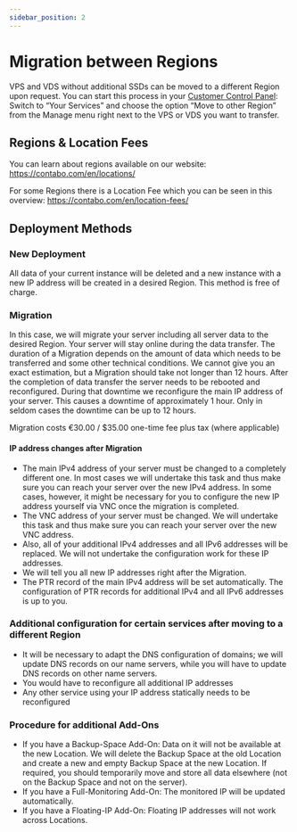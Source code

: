 ```yaml
---
sidebar_position: 2
---
```


# Migration between Regions

VPS and VDS without additional SSDs can be moved to a different Region upon request. You can start this process in your [Customer Control Panel](https://my.contabo.com/): Switch to “Your Services” and choose the option “Move to other Region” from the Manage menu right next to the VPS or VDS you want to transfer.

## Regions & Location Fees

You can learn about regions available on our website: https://contabo.com/en/locations/

For some Regions there is a Location Fee which you can be seen in this overview: https://contabo.com/en/location-fees/

## Deployment Methods

### New Deployment

All data of your current instance will be deleted and a new instance with a new IP address will be created in a desired Region. This method is free of charge.

### Migration

In this case, we will migrate your server including all server data to the desired Region. Your server will stay online during the data transfer. The duration of a Migration depends on the amount of data which needs to be transferred and some other technical conditions. We cannot give you an exact estimation, but a Migration should take not longer than 12 hours. After the completion of data transfer the server needs to be rebooted and reconfigured. During that downtime we reconfigure the main IP address of your server. This causes a downtime of approximately 1 hour. Only in seldom cases the downtime can be up to 12 hours.

Migration costs €30.00 / $35.00 one-time fee plus tax (where applicable)
 
#### IP address changes after Migration
 
* The main IPv4 address of your server must be changed to a completely different one. In most cases we will undertake this task and thus make sure you can reach your server over the new IPv4 address. In some cases, however, it might be necessary for you to configure the new IP address yourself via VNC once the migration is completed.
* The VNC address of your server must be changed. We will undertake this task and thus make sure you can reach your server over the new VNC address.
* Also, all of your additional IPv4 addresses and all IPv6 addresses will be replaced. We will not undertake the configuration work for these IP addresses.
* We will tell you all new IP addresses right after the Migration.
* The PTR record of the main IPv4 address will be set automatically. The configuration of PTR records for additional IPv4 and all IPv6 addresses is up to you.

### Additional configuration for certain services after moving to a different Region

* It will be necessary to adapt the DNS configuration of domains; we will update DNS records on our name servers, while you will have to update DNS records on other name servers. 
* You would have to reconfigure all additional IP addresses 
* Any other service using your IP address statically needs to be reconfigured
 
### Procedure for additional Add-Ons
 
* If you have a Backup-Space Add-On: Data on it will not be available at the new Location. We will delete the Backup Space at the old Location and create a new and empty Backup Space at the new Location. If required, you should temporarily move and store all data elsewhere (not on the Backup Space and not on the server).
* If you have a Full-Monitoring Add-On: The monitored IP will be updated automatically.
* If you have a Floating-IP Add-On: Floating IP addresses will not work across Locations.
